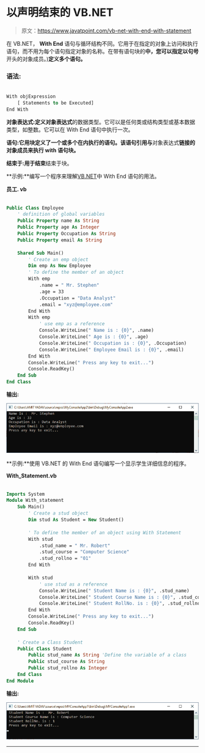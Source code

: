 # 以声明结束的 VB.NET

> 原文：<https://www.javatpoint.com/vb-net-with-end-with-statement>

在 VB.NET， **With End** 语句与循环结构不同。它用于在指定的对象上访问和执行语句，而不用为每个语句指定对象的名称。在带有语句块的**中，您可以指定以句号**开头的对象成员。)**定义多个语句。**

### 语法:

```vb

With objExpression
	[ Statements to be Executed]
End With

```

**对象表达式:**定义**对象表达式**的数据类型。它可以是任何类或结构类型或基本数据类型，如整数。它可以在 With End 语句中执行一次。

**语句:**它用块定义了一个或多个在**内执行的语句。该语句引用与**对象表达式**链接的对象成员来执行 with 语句块。**

**结束于:**用于**结束**结束于块。

**示例:**编写一个程序来理解[VB.NET](https://www.javatpoint.com/vb-net)中 With End 语句的用法。

**员工. vb**

```vb

Public Class Employee
    ' definition of global variables
    Public Property name As String
    Public Property age As Integer
    Public Property Occupation As String
    Public Property email As String

    Shared Sub Main()
        ' Create an emp object 
        Dim emp As New Employee
        ' To define the member of an object
        With emp
            .name = " Mr. Stephen"
            .age = 33
            .Occupation = "Data Analyst"
            .email = "xyz@employee.com"
        End With
        With emp
            ' use emp as a reference
            Console.WriteLine(" Name is : {0}", .name)
            Console.WriteLine(" Age is : {0}", .age)
            Console.WriteLine(" Occupation is : {0}", .Occupation)
            Console.WriteLine(" Employee Email is : {0}", .email)
        End With
        Console.WriteLine(" Press any key to exit...")
        Console.ReadKey()
    End Sub
End Class

```

**输出:**

![VB.NET With End With Statement](img/3d92fbb7746d8f8de7a8296b7232726a.png)

**示例:**使用 VB.NET 的 With End 语句编写一个显示学生详细信息的程序。

**With_Statement.vb**

```vb

Imports System
Module With_statement
    Sub Main()
        ' Create a stud object 
        Dim stud As Student = New Student()

        ' To define the member of an object using With Statement
        With stud
            .stud_name = " Mr. Robert"
            .stud_course = "Computer Science"
            .stud_rollno = "01"
        End With

        With stud
            ' use stud as a reference
            Console.WriteLine(" Student Name is : {0}", .stud_name)
            Console.WriteLine(" Student Course Name is : {0}", .stud_course)
            Console.WriteLine(" Student RollNo. is : {0}", .stud_rollno)
        End With
        Console.WriteLine(" Press any key to exit...")
        Console.ReadKey()
    End Sub

    ' Create a Class Student
    Public Class Student
        Public stud_name As String 'Define the variable of a class
        Public stud_course As String
        Public stud_rollno As Integer
    End Class
End Module

```

**输出:**

![VB.NET With End With Statement](img/d3e99b0f8d2840bed98293314baf0e89.png)

* * *